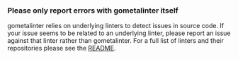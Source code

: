 ### Please only report errors with gometalinter itself

gometalinter relies on underlying linters to detect issues in source code. If your issue seems to be related to an underlying linter, please report an issue against that linter rather than gometalinter. For a full list of linters and their repositories please see the [README](README.md).
